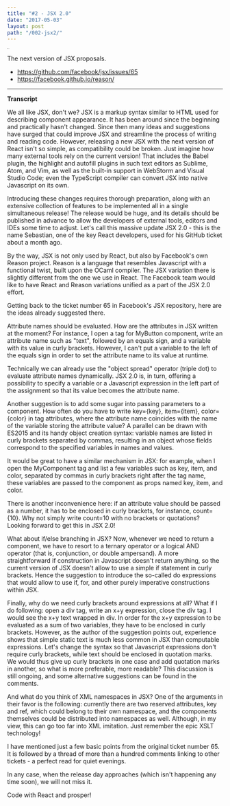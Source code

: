 ```yaml
---
title: "#2 - JSX 2.0"
date: "2017-05-03"
layout: post
path: "/002-jsx2/"
---
```


<iframe width="6" height="1" scrolling="no" frameborder="no" src="https://w.soundcloud.com/player/?url=https%3A//api.soundcloud.com/tracks/320721705&amp;color=ff5500&amp;auto_play=false&amp;hide_related=false&amp;show_comments=true&amp;show_user=true&amp;show_reposts=false"></iframe>

The next version of JSX proposals.
- https://github.com/facebook/jsx/issues/65
- https://facebook.github.io/reason/

---
**Transcript**

We all like JSX, don't we? JSX is a markup syntax similar to HTML used for describing component appearance. It has been around since the beginning and practically hasn't changed. Since then many ideas and suggestions have surged that could improve JSX and streamline the process of writing and reading code. However, releasing a new JSX with the next version of React isn't so simple, as compatibility could be broken. Just imagine how many external tools rely on the current version! That includes the Babel plugin, the highlight and autofill plugins in such text editors as Sublime, Atom, and Vim, as well as the built-in support in WebStorm and Visual Studio Code; even the TypeScript compiler can convert JSX into native Javascript on its own.

Introducing these changes requires thorough preparation, along with an extensive collection of features to be implemented all in a single simultaneous release! The release would be huge, and its details should be published in advance to allow the developers of external tools, editors and IDEs some time to adjust. Let's call this massive update JSX 2.0 - this is the name Sebastian, one of the key React developers, used for his GitHub ticket about a month ago. 

By the way, JSX is not only used by React, but also by Facebook's own Reason project. Reason is a language that resembles Javascript with a functional twist, built upon the OCaml compiler. The JSX variation there is slightly different from the one we use in React. The Facebook team would like to have React and Reason variations unified as a part of the JSX 2.0 effort.

Getting back to the ticket number 65 in Facebook's JSX repository, here are the ideas already suggested there.

Attribute names should be evaluated. How are the attributes in JSX written at the moment? For instance, I open a tag for MyButton component, write an attribute name such as "text", followed by an equals sign, and a variable with its value in curly brackets. However, I can't put a variable to the left of the equals sign in order to set the attribute name to its value at runtime.

Technically we can already use the "object spread" operator (triple dot) to evaluate attribute names dynamically. JSX 2.0 is, in turn, offering a possibility to specify a variable or a Javascript expression in the left part of the assignment so that its value becomes the attribute name.

Another suggestion is to add some sugar into passing parameters to a component. How often do you have to write key={key}, item={item}, color={color} in tag attributes, where the attribute name coincides with the name of the variable storing the attribute value? A parallel can be drawn with ES2015 and its handy object creation syntax: variable names are listed in curly brackets separated by commas, resulting in an object whose fields correspond to the specified variables in names and values.

It would be great to have a similar mechanism in JSX: for example, when I open the MyComponent tag and list a few variables such as key, item, and color, separated by commas in curly brackets right after the tag name, these variables are passed to the component as props named key, item, and color.

There is another inconvenience here: if an attribute value should be passed as a number, it has to be enclosed in curly brackets, for instance, count={10}. Why not simply write count=10 with no brackets or quotations? Looking forward to get this in JSX 2.0!

What about if/else branching in JSX? Now, whenever we need to return a component, we have to resort to a ternary operator or a logical AND operator (that is, conjunction, or double ampersand). A more straightforward if construction in Javascript doesn't return anything, so the current version of JSX doesn't allow to use a simple if statement in curly brackets. Hence the suggestion to introduce the so-called do expressions that would allow to use if, for, and other purely imperative constructions within JSX.

Finally, why do we need curly brackets around expressions at all? What if I do following: open a div tag, write an x+y expression, close the div tag. I would see the x+y text wrapped in div. In order for the x+y expression to be evaluated as a sum of two variables, they have to be enclosed in curly brackets. However, as the author of the suggestion points out, experience shows that simple static text is much less common in JSX than computable expressions. Let's change the syntax so that Javascript expressions don't require curly brackets, while text should be enclosed in quotation marks. We would thus give up curly brackets in one case and add quotation marks in another, so what is more preferable, more readable? This discussion is still ongoing, and some alternative suggestions can be found in the comments.

And what do you think of XML namespaces in JSX? One of the arguments in their favor is the following: currently there are two reserved attributes, key and ref, which could belong to their own namespace, and the components themselves could be distributed into namespaces as well. Although, in my view, this can go too far into XML imitation. Just remember the epic XSLT technology!

I have mentioned just a few basic points from the original ticket number 65. It is followed by a thread of more than a hundred comments linking to other tickets - a perfect read for quiet evenings.

In any case, when the release day approaches (which isn't happening any time soon), we will not miss it.

Code with React and prosper!



